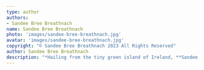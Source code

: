 ```yaml
---
type: author
authors:
- Sandee Bree Breathnach
name: Sandee Bree Breathnach
photo: 'images/sandee-bree-breathnach.jpg'
avatar: 'images/sandee-bree-breathnach.jpg'
copyright: "© Sandee Bree Breathnach 2023 All Rights Reserved"
author: Sandee Bree Breathnach
description: "*Hailing from the tiny green island of Ireland, **Sandee Bree Breathnach** is an aspiring writer who spends her free time crafting stories, marvelling over moths, and searching forests for fairies and inspiration. She has yet to find any fairies.*"
---
```



